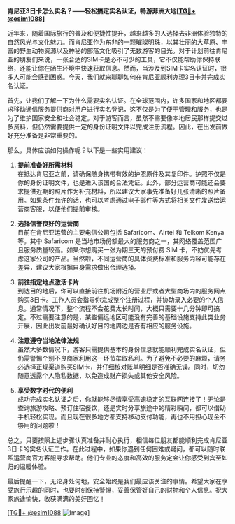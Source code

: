 **肯尼亚3日卡怎么实名？——轻松搞定实名认证，畅游非洲大地[[TG💪+ @esim1088](https://t.me/s/esim1088)]**

近年来，随着国际旅行的普及和便捷性提升，越来越多的人选择去非洲体验独特的自然风光与文化魅力。而肯尼亚作为东非的一颗璀璨明珠，以其壮丽的大草原、丰富的野生动物资源以及神秘的部落文化吸引了无数游客的目光。对于计划前往肯尼亚的朋友们来说，一张合适的SIM卡是必不可少的工具，它不仅能帮助你保持联络，还能让你在陌生环境中快速获取信息。然而，当涉及到SIM卡实名认证时，很多人可能会感到困惑。今天，我们就来聊聊如何在肯尼亚顺利办理3日卡并完成实名认证。

首先，让我们了解一下为什么需要实名认证。在全球范围内，许多国家和地区都要求移动通信服务提供商对用户进行实名登记，这不仅是为了便于管理和服务，也是为了维护国家安全和社会稳定。对于游客而言，虽然不需要像本地居民那样提交过多资料，但仍然需要提供一定的身份证明文件以完成注册流程。因此，在出发前做好充分准备是非常重要的。

那么，具体应该如何操作呢？以下是一些实用建议：

1. **提前准备好所需材料**  
   在抵达肯尼亚之前，请确保随身携带有效的护照原件及其复印件。护照不仅是你的身份证明文件，也是进入该国的合法凭证。此外，部分运营商可能还会要求提供近期的照片作为补充材料，所以建议大家事先准备好几张清晰的照片备用。如果条件允许的话，也可以考虑通过电子邮件等方式将相关文件发送给运营商客服，以便他们提前审核。

2. **选择信誉良好的运营商**  
   目前在肯尼亚运营的主要电信公司包括 Safaricom、Airtel 和 Telkom Kenya 等。其中 Safaricom 是当地市场份额最大的服务商之一，其网络覆盖范围广且服务质量较高。如果你想购买一张为期三天的预付费 SIM 卡，不妨优先考虑这家公司的产品。当然啦，不同运营商的具体资费标准和服务内容可能存在差异，建议大家根据自身需求做出合理选择。

3. **前往指定地点激活卡片**  
   到达目的地后，你可以直接前往机场附近的营业厅或者大型商场内的服务网点购买3日卡。工作人员会指导你完成整个注册过程，并协助录入必要的个人信息。通常情况下，整个流程不会花费太长时间，大概只需要十几分钟即可搞定。不过需要注意的是，某些偏远地区可能没有完善的基础设施支持此类业务开展，因此出发前最好确认好目的地周边是否有相应的服务设施。

4. **注意遵守当地法律法规**  
   虽然大多数情况下，游客只需提供基本的身份信息就能顺利完成实名认证，但仍需警惕个别不良商家利用这一环节牟取私利。为了避免不必要的麻烦，请务必选择正规渠道购买SIM卡，并仔细核对账单明细是否准确无误。同时，切勿随意透露个人隐私数据，以免造成财产损失或其他安全风险。

5. **享受数字时代的便利**  
   成功完成实名认证之后，你就能够尽情享受高速稳定的互联网连接了！无论是查询旅游攻略、预订住宿餐饮，还是实时分享旅途中的精彩瞬间，都可以借助手机轻松实现。而且现在很多地方都支持移动支付功能，再也不用担心现金不够用的问题啦！

总之，只要按照上述步骤认真准备并耐心执行，相信每位朋友都能顺利完成肯尼亚3日卡的实名认证工作。在此过程中，如果你遇到任何困难或疑问，都可以随时联系运营商官方客服寻求帮助。他们专业的态度和高效的服务定会让你感受到宾至如归的温暖体验。

最后提醒一下，无论身处何地，安全始终是我们最应该关注的事情。希望大家在享受旅行乐趣的同时，也要时刻保持警惕，妥善保管好自己的财物和个人信息。祝大家旅途愉快，收获满满的美好回忆！

[[TG💪+ @esim1088](https://t.me/s/esim1088) ![Image](https://i.postimg.cc/4NQfJmqS/Snipaste-2025-05-13-00-14-12.png)]